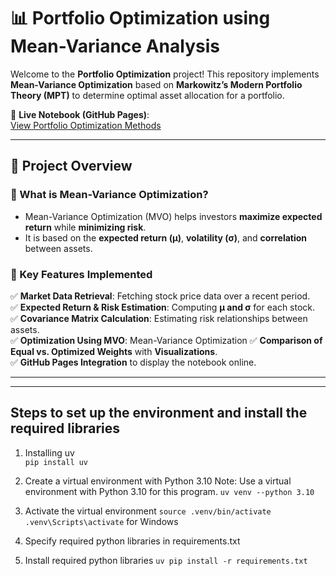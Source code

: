 # 📊 Portfolio Optimization using Mean-Variance Analysis

Welcome to the **Portfolio Optimization** project! This repository implements **Mean-Variance Optimization** based on **Markowitz’s Modern Portfolio Theory (MPT)** to determine optimal asset allocation for a portfolio.

🔗 **Live Notebook (GitHub Pages)**:  
 [View Portfolio Optimization Methods](https://armanddevacc.github.io/portfolio-optimization/portfolio-optimization-methods.html)

---

## 📌 Project Overview

### **🔹 What is Mean-Variance Optimization?**
- Mean-Variance Optimization (MVO) helps investors **maximize expected return** while **minimizing risk**.
- It is based on the **expected return (μ)**, **volatility (σ)**, and **correlation** between assets.

### **🔹 Key Features Implemented**
✅ **Market Data Retrieval**: Fetching stock price data over a recent period.  
✅ **Expected Return & Risk Estimation**: Computing **μ and σ** for each stock.  
✅ **Covariance Matrix Calculation**: Estimating risk relationships between assets.  
✅ **Optimization Using MVO**: Mean-Variance Optimization
✅ **Comparison of Equal vs. Optimized Weights** with **Visualizations**.  
✅ **GitHub Pages Integration** to display the notebook online.  

---

---

## Steps to set up the environment and install the required libraries
1. Installing uv                            
    `pip install uv`

2. Create a virtual environment with Python 3.10 
    Note: Use a virtual environment with Python 3.10 for this program.
    `uv venv --python 3.10`

3. Activate the virtual environment
    `source .venv/bin/activate`
    `.venv\Scripts\activate` for Windows

4. Specify required python libraries in requirements.txt

5. Install required python libraries 
    `uv pip install -r requirements.txt`


